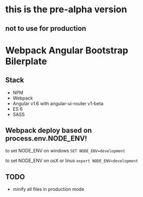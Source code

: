 # this is the pre-alpha version
## not to use for production


Webpack Angular Bootstrap Bilerplate
=======================

Stack
-----
- NPM
- Webpack
- Angular v1.6 with angular-ui-router v1-beta
- ES 6
- SASS




Webpack deploy based on process.env.NODE_ENV!
-----
to set NODE_ENV on windows
`SET NODE_ENV=development`

to set NODE_ENV on osX or linux
`export NODE_ENV=development`


TODO
-----
- minify all files in production mode
